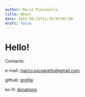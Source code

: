```yaml
---
author: Marco Piovanello
title: About
date: 2022-09-23T11:39:07+02:00
draft: false
---
```


# Hello!

Contacts:

e-mail: marco.piovanello@gmail.com

github: [profile](https://github.com/marcopeocchi)

ko-fi: [donations](https://ko-fi.com/marcopiovanello)